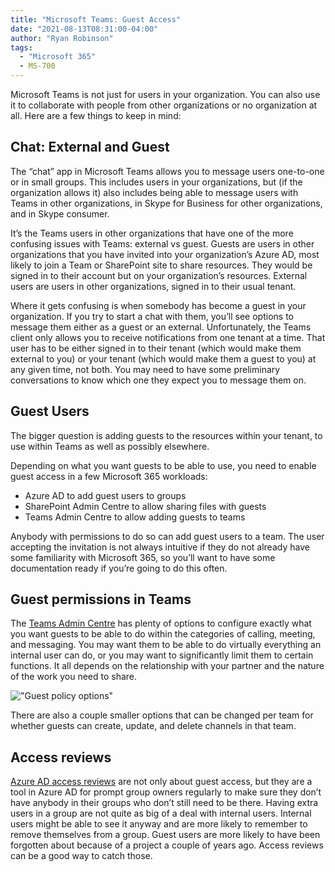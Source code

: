 ```yaml
---
title: "Microsoft Teams: Guest Access"
date: "2021-08-13T08:31:00-04:00"
author: "Ryan Robinson"
tags:
  - "Microsoft 365"
  - MS-700
---
```


Microsoft Teams is not just for users in your organization. You can also use it to collaborate with people from other organizations or no organization at all. Here are a few things to keep in mind:

## Chat: External and Guest

The “chat” app in Microsoft Teams allows you to message users one-to-one or in small groups. This includes users in your organizations, but (if the organization allows it) also includes being able to message users with Teams in other organizations, in Skype for Business for other organizations, and in Skype consumer.

It’s the Teams users in other organizations that have one of the more confusing issues with Teams: external vs guest. Guests are users in other organizations that you have invited into your organization’s Azure AD, most likely to join a Team or SharePoint site to share resources. They would be signed in to their account but on your organization’s resources. External users are users in other organizations, signed in to their usual tenant.

Where it gets confusing is when somebody has become a guest in your organization. If you try to start a chat with them, you’ll see options to message them either as a guest or an external. Unfortunately, the Teams client only allows you to receive notifications from one tenant at a time. That user has to be either signed in to their tenant (which would make them external to you) or your tenant (which would make them a guest to you) at any given time, not both. You may need to have some preliminary conversations to know which one they expect you to message them on.

## Guest Users

The bigger question is adding guests to the resources within your tenant, to use within Teams as well as possibly elsewhere.

Depending on what you want guests to be able to use, you need to enable guest access in a few Microsoft 365 workloads:

- Azure AD to add guest users to groups
- SharePoint Admin Centre to allow sharing files with guests
- Teams Admin Centre to allow adding guests to teams

Anybody with permissions to do so can add guest users to a team. The user accepting the invitation is not always intuitive if they do not already have some familiarity with Microsoft 365, so you’ll want to have some documentation ready if you’re going to do this often.

## Guest permissions in Teams

The [Teams Admin Centre](https://admin.teams.microsoft.com) has plenty of options to configure exactly what you want guests to be able to do within the categories of calling, meeting, and messaging. You may want them to be able to do virtually everything an internal user can do, or you may want to significantly limit them to certain functions. It all depends on the relationship with your partner and the nature of the work you need to share.

!["Guest policy options"](./guest-policies.png)

There are also a couple smaller options that can be changed per team for whether guests can create, update, and delete channels in that team.

## Access reviews

[Azure AD access reviews](https://docs.microsoft.com/en-us/azure/active-directory/governance/access-reviews-overview) are not only about guest access, but they are a tool in Azure AD for prompt group owners regularly to make sure they don’t have anybody in their groups who don’t still need to be there. Having extra users in a group are not quite as big of a deal with internal users. Internal users might be able to see it anyway and are more likely to remember to remove themselves from a group. Guest users are more likely to have been forgotten about because of a project a couple of years ago. Access reviews can be a good way to catch those.
